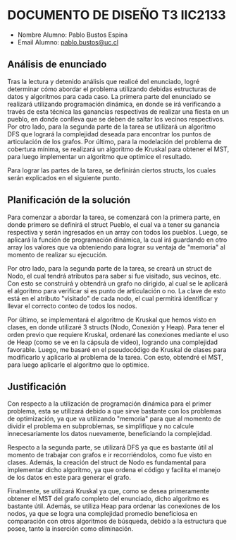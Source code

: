 # DOCUMENTO DE DISEÑO T3 IIC2133

- Nombre Alumno: Pablo Bustos Espina
- Email Alumno: pablo.bustos@uc.cl

## Análisis de enunciado

Tras la lectura y detenido análisis que realicé del enunciado, logré determinar cómo abordar el problema utilizando debidas estructuras de datos y algoritmos para cada caso. La primera parte del enunciado se realizará utilizando programación dinámica, en donde se irá verificando a través de esta técnica las ganancias respectivas de realizar una fiesta en un pueblo, en donde conlleva que se deben de saltar los vecinos respectivos. Por otro lado, para la segunda parte de la tarea se utilizará un algoritmo DFS que logrará la complejidad deseada para encontrar los puntos de articulación de los grafos. Por último, para la modelación del problema de cobertura mínima, se realizará un algoritmo de Kruskal para obtener el MST, para luego implementar un algoritmo que optimice el resultado.

Para lograr las partes de la tarea, se definirán ciertos structs, los cuales serán explicados en el siguiente punto.

## Planificación de la solución

Para comenzar a abordar la tarea, se comenzará con la primera parte, en donde primero se definirá el struct Pueblo, el cual va a tener su ganancia respectiva y serán ingresados en un array con todos los pueblos. Luego, se aplicará la función de programación dinámica, la cual irá guardando en otro array los valores que va obteniendo para lograr su ventaja de "memoria" al momento de realizar su ejecución.

Por otro lado, para la segunda parte de la tarea, se creará un struct de Nodo, el cual tendrá atributos para saber si fue visitado, sus vecinos, etc. Con esto se construirá y obtendrá un grafo no dirigido, al cual se le aplicará el algoritmo para verificar si es punto de articulación o no. La clave de esto está en el atributo "visitado" de cada nodo, el cual permitirá identificar y llevar el correcto conteo de todos los nodos.

Por último, se implementará el algoritmo de Kruskal que hemos visto en clases, en donde utilizaré 3 structs (Nodo, Conexión y Heap). Para tener el orden previo que requiere Kruskal, ordenaré las conexiones mediante el uso de Heap (como se ve en la cápsula de video), logrando una complejidad favorable. Luego, me basaré en el pseudocódigo de Kruskal de clases para modificarlo y aplicarlo al problema de la tarea. Con esto, obtendré el MST, para luego aplicarle el algoritmo que lo optimice.

## Justificación

Con respecto a la utilización de programación dinámica para el primer problema, esta se utilizará debido a que sirve bastante con los problemas de optimización, ya que va utilizando "memoria" para que al momento de dividir el problema en subproblemas, se simplifique y no calcule innecesariamente los datos nuevamente, beneficiando la complejidad.

Respecto a la segunda parte, se utilizará DFS ya que es bastante útil al momento de trabajar con grafos e ir recorriéndolos, como fue visto en clases. Además, la creación del struct de Nodo es fundamental para implementar dicho algoritmo, ya que ordena el código y facilita el manejo de los datos en este para generar el grafo.

Finalmente, se utilizará Kruskal ya que, como se desea primeramente obtener el MST del grafo completo del enunciado, dicho algoritmo es bastante útil. Además, se utiliza Heap para ordenar las conexiones de los nodos, ya que se logra una complejidad promedio beneficiosa en comparación con otros algoritmos de búsqueda, debido a la estructura que posee, tanto la inserción como eliminación.






